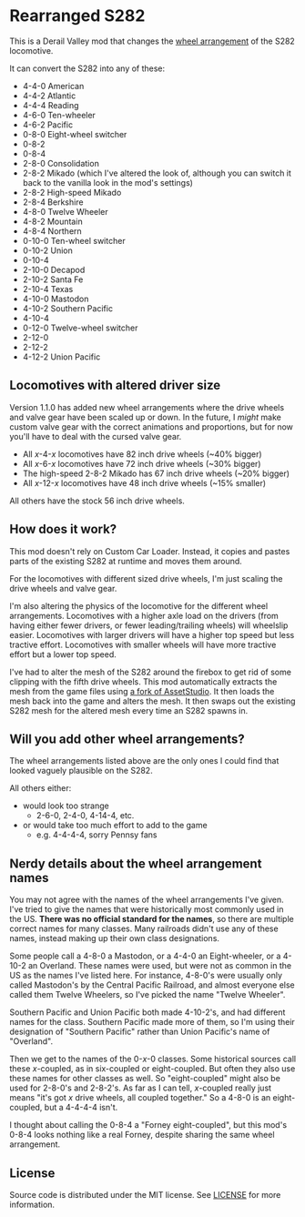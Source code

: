 # Rearranged S282

This is a Derail Valley mod that changes the [wheel arrangement](https://en.wikipedia.org/wiki/Wheel_arrangement) of the S282 locomotive.

It can convert the S282 into any of these:
- 4-4-0 American
- 4-4-2 Atlantic
- 4-4-4 Reading
- 4-6-0 Ten-wheeler
- 4-6-2 Pacific
- 0-8-0 Eight-wheel switcher
- 0-8-2
- 0-8-4
- 2-8-0 Consolidation
- 2-8-2 Mikado (which I've altered the look of, although you can switch it back to the vanilla look in the mod's settings)
- 2-8-2 High-speed Mikado
- 2-8-4 Berkshire
- 4-8-0 Twelve Wheeler
- 4-8-2 Mountain
- 4-8-4 Northern
- 0-10-0 Ten-wheel switcher
- 0-10-2 Union
- 0-10-4
- 2-10-0 Decapod
- 2-10-2 Santa Fe
- 2-10-4 Texas
- 4-10-0 Mastodon
- 4-10-2 Southern Pacific
- 4-10-4
- 0-12-0 Twelve-wheel switcher
- 2-12-0
- 2-12-2
- 4-12-2 Union Pacific

## Locomotives with altered driver size

Version 1.1.0 has added new wheel arrangements where the drive wheels and valve gear have been scaled up or down. In the future, I *might* make custom valve gear with the correct animations and proportions, but for now you'll have to deal with the cursed valve gear.

- All *x*-4-*x* locomotives have 82 inch drive wheels (~40% bigger)
- All *x*-6-*x* locomotives have 72 inch drive wheels (~30% bigger)
- The high-speed 2-8-2 Mikado has 67 inch drive wheels (~20% bigger)
- All *x*-12-*x* locomotives have 48 inch drive wheels (~15% smaller)

All others have the stock 56 inch drive wheels.

## How does it work?

This mod doesn't rely on Custom Car Loader. Instead, it copies and pastes parts of the existing S282 at runtime and moves them around.

For the locomotives with different sized drive wheels, I'm just scaling the drive wheels and valve gear.

I'm also altering the physics of the locomotive for the different wheel arrangements. Locomotives with a higher axle load on the drivers (from having either fewer drivers, or fewer leading/trailing wheels) will wheelslip easier. Locomotives with larger drivers will have a higher top speed but less tractive effort. Locomotives with smaller wheels will have more tractive effort but a lower top speed.

I've had to alter the mesh of the S282 around the firebox to get rid of some clipping with the fifth drive wheels. This mod automatically extracts the mesh from the game files using [a fork of AssetStudio](https://github.com/aelurum/AssetStudio). It then loads the mesh back into the game and alters the mesh. It then swaps out the existing S282 mesh for the altered mesh every time an S282 spawns in.

## Will you add other wheel arrangements?

The wheel arrangements listed above are the only ones I could find that looked vaguely plausible on the S282.

All others either:
- would look too strange
	- 2-6-0, 2-4-0, 4-14-4, etc.
- or would take too much effort to add to the game
	- e.g. 4-4-4-4, sorry Pennsy fans

## Nerdy details about the wheel arrangement names

You may not agree with the names of the wheel arrangements I've given. I've tried to give the names that were historically most commonly used in the US. **There was no official standard for the names**, so there are multiple correct names for many classes. Many railroads didn't use any of these names, instead making up their own class designations.

Some people call a 4-8-0 a Mastodon, or a 4-4-0 an Eight-wheeler, or a 4-10-2 an Overland. These names were used, but were not as common in the US as the names I've listed here. For instance, 4-8-0's were usually only called Mastodon's by the Central Pacific Railroad, and almost everyone else called them Twelve Wheelers, so I've picked the name "Twelve Wheeler".

Southern Pacific and Union Pacific both made 4-10-2's, and had different names for the class. Southern Pacific made more of them, so I'm using their designation of "Southern Pacific" rather than Union Pacific's name of "Overland".

Then we get to the names of the 0-*x*-0 classes. Some historical sources call these *x*-coupled, as in six-coupled or eight-coupled. But often they also use these names for other classes as well. So "eight-coupled" might also be used for 2-8-0's and 2-8-2's. As far as I can tell, *x*-coupled really just means "it's got *x* drive wheels, all coupled together." So a 4-8-0 is an eight-coupled, but a 4-4-4-4 isn't.

I thought about calling the 0-8-4 a "Forney eight-coupled", but this mod's 0-8-4 looks nothing like a real Forney, despite sharing the same wheel arrangement.

## License

Source code is distributed under the MIT license.
See [LICENSE](LICENSE) for more information.
